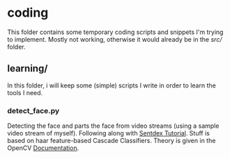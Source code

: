 # coding
This folder contains some temporary coding scripts and snippets I'm trying to
implement. Mostly not working, otherwise it would already be in the *src/*
folder.

## learning/

In this folder, i will keep some (simple) scripts I write in order to learn the
tools I need.

### detect_face.py

Detecting the face and parts the face from video streams (using a sample video
stream of myself). Following along with 
[Sentdex Tutorial](https://pythonprogramming.net/haar-cascade-face-eye-detection-python-opencv-tutorial/).
Stuff is based on haar feature-based Cascade Classifiers. Theory is given in the OpenCV
[Documentation](https://docs.opencv.org/3.4/db/d28/tutorial_cascade_classifier.html).

